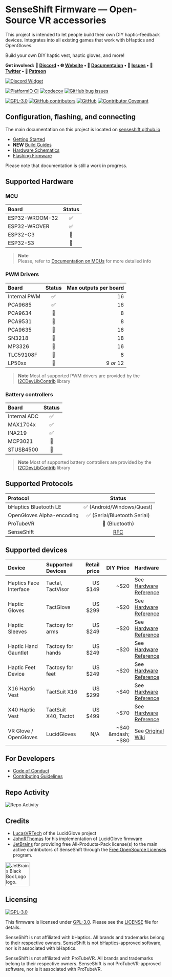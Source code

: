 # SenseShift Firmware — Open-Source VR accessories

This project is intended to let people build their own DIY haptic-feedback devices. Integrates into all existing games that work with bHaptics and OpenGloves.

Build your own DIY haptic vest, haptic gloves, and more!

<b>Get involved: 💬 [Discord](https://discord.gg/YUtRKAqty2) • 🌐 [Website](https://senseshift.io) • 📖 [Documentaion](https://docs.senseshift.io/docs/getting-started) • 🐛 [Issues](https://github.com/senseshift/senseshift-firmware/issues) • 📢 [Twitter](https://twitter.com/senseshiftio) • 💎 [Patreon](https://www.patreon.com/senseshift)</b>

[![Discord Widget](https://discord.com/api/guilds/966090258104062023/widget.png?style=banner2)](https://discord.gg/YUtRKAqty2)

[![PlatformIO CI](https://github.com/senseshift/senseshift-firmware/actions/workflows/ci.yml/badge.svg)](https://github.com/senseshift/senseshift-firmware/actions/workflows/ci.yml)
[![codecov](https://codecov.io/gh/senseshift/senseshift-firmware/graph/badge.svg?token=8CEuP8vk0f)](https://codecov.io/gh/senseshift/senseshift-firmware)
[![GitHub bug issues](https://img.shields.io/github/issues/senseshift/senseshift-firmware/bug?color=%23d73a4a)](https://github.com/senseshift/senseshift-firmware/issues?q=is%3Aissue+is%3Aopen+label%3Abug)

[![GPL-3.0](https://img.shields.io/github/license/senseshift/senseshift-firmware)](/LICENSE)
[![GitHub contributors](https://img.shields.io/github/contributors/senseshift/senseshift-firmware)](https://github.com/senseshift/senseshift-firmware/graphs/contributors)
[![GitHub](https://img.shields.io/github/stars/senseshift/senseshift-firmware.svg)](https://github.com/senseshift/senseshift-firmware)
[![Contributor Covenant](https://img.shields.io/badge/code_of_conduct-contributor_covenant_v2.1-ff69b4)](/CODE_OF_CONDUCT.md)

## Configuration, flashing, and connecting

The main documentation on this project is located on [senseshift.github.io](https://senseshift.github.io/)

* [Getting Started](https://senseshift.github.io/docs/getting-started)
* **NEW** [Build Guides](https://senseshift.github.io/guides/getting-started)
* [Hardware Schematics](https://github.com/senseshift/senseshift-hardware)
* [Flashing Firmware](https://senseshift.github.io/docs/category/firmware)

Please note that documentation is still a work in progress.

## Supported Hardware

### MCU

| Board                | Status       |
| :------------------- | :----------: |
| ESP32-WROOM-32       | ✅            |
| ESP32-WROVER         | ✅            |
| ESP32-C3             | 🚧            |
| ESP32-S3             | 🚧            |

> **Note**  
> Please, refer to [Documentation on MCUs](https://senseshift.github.io/docs/hardware/mcu) for more detailed info

### PWM Drivers

| Board                | Status       | Max outputs per board |
| :------------------- | :----------: | ---------------------: |
| Internal PWM         | ✅            |                    16 |
| PCA9685              | ✅            |                    16 |
| PCA9634              | 🚧            |                     8 |
| PCA9531              | 🚧            |                     8 |
| PCA9635              | 🚧            |                    16 |
| SN3218               | 🚧            |                    18 |
| MP3326               | 🚧            |                    16 |
| TLC59108F            | 🚧            |                     8 |
| LP50xx               | 🚧            |             9 _or_ 12 |

> **Note**
> Most of supported PWM drivers are provided by
> the [I2CDevLibContrib](https://github.com/senseshift/i2cdevlib-contrib)
> library

### Battery controllers

| Board                | Status       |
| :------------------- | :----------: |
| Internal ADC         | ✅            |
| MAX1704x             | ✅            |
| INA219               | ✅            |
| MCP3021              | 🚧            |
| STUSB4500            | 🚧            |

> **Note**
> Most of supported battery controllers are provided by
> the [I2CDevLibContrib](https://github.com/senseshift/i2cdevlib-contrib)
> library

## Supported Protocols

| Protocol                  | Status                                                              |
| :------------------------ | :-----------------------------------------------------------------: |
| bHaptics Bluetooth LE     | ✅ (Android/Windows/Quest)                                           |
| OpenGloves Alpha-encoding | ✅ (Serial/Bluetooth Serial)                                         |
| ProTubeVR                 | 🚧 (Bluetooth)                                                       |
| SenseShift                | [RFC](https://github.com/senseshift/senseshift-firmware/issues/9)   |

## Supported devices

| Device                 | Supported Devices    | Retail price | DIY Price         | Hardware                                                                                          |
| :--------------------  | :------------------- | -----------: | ----------------: | :------------------------------------------------------------------------------------------------ |
| Haptics Face Interface | Tactal, TactVisor    | US $149      | ~$20              | See [Hardware Reference](https://github.com/senseshift/senseshift-hardware#haptic-face-interface) |
| Haptic Gloves          | TactGlove            | US $299      | ~$20              | See [Hardware Reference](https://github.com/senseshift/senseshift-hardware#haptic-glove)          |
| Haptic Sleeves         | Tactosy for arms     | US $249      | ~$20              | See [Hardware Reference](https://github.com/senseshift/senseshift-hardware#haptic-forearm-sleeve) |
| Haptic Hand Gauntlet   | Tactosy for hands    | US $249      | ~$20              | See [Hardware Reference](https://github.com/senseshift/senseshift-hardware#haptic-gauntlet)       |
| Haptic Feet Device     | Tactosy for feet     | US $249      | ~$20              | See [Hardware Reference](https://github.com/senseshift/senseshift-hardware#haptic-feet-device)    |
| X16 Haptic Vest        | TactSuit X16         | US $299      | ~$40              | See [Hardware Reference](https://github.com/senseshift/senseshift-hardware#x16-haptic-vest)       |
| X40 Haptic Vest        | TactSuit X40, Tactot | US $499      | ~$70              | See [Hardware Reference](https://github.com/senseshift/senseshift-hardware#x40-haptic-vest)       |
| VR Glove / OpenGloves  | LucidGloves          | N/A          | ~$40 &mdash; ~$80 | See [Original Wiki](https://github.com/LucidVR/lucidgloves/wiki)                                  |

## For Developers

* [Code of Conduct](./CODE_OF_CONDUCT.md)
* [Contributing Guidelines](./CONTRIBUTING.md)

## Repo Activity

![Repo Activity](https://repobeats.axiom.co/api/embed/578cddcaa2b3d076f11ac2e681289cf47276258f.svg "Repobeats analytics image")

## Credits

* [LucasVRTech](https://github.com/lucas-vrtech) of the LucidGlove project
* [JohnRThomas](https://github.com/JohnRThomas) for his implementation of LucidGlove firmware
* [JetBrains](https://www.jetbrains.com/community/opensource) for providing free All-Products-Pack license(s) to the main active contributors of SenseShift through the [Free OpenSource Licenses](https://www.jetbrains.com/community/opensource) program.

<a href="https://jb.gg/OpenSourceSupport"><img src="https://resources.jetbrains.com/storage/products/company/brand/logos/jb_square.png" alt="JetBrains Black Box Logo logo." height="75"></a>

## Licensing

[![GPL-3.0](https://www.gnu.org/graphics/gplv3-or-later-sm.png)](./LICENSE)

This firmware is licensed under [GPL-3.0](./LICENSE). Please see the [LICENSE](./LICENSE) file for details.

SenseShift is not affiliated with bHaptics. All brands and trademarks belong to their respective owners. SenseShift is not bHaptics-approved software, nor is it associated with bHaptics.

SenseShift is not affiliated with ProTubeVR. All brands and trademarks belong to their respective owners. SenseShift is not ProTubeVR-approved software, nor is it associated with ProTubeVR.
